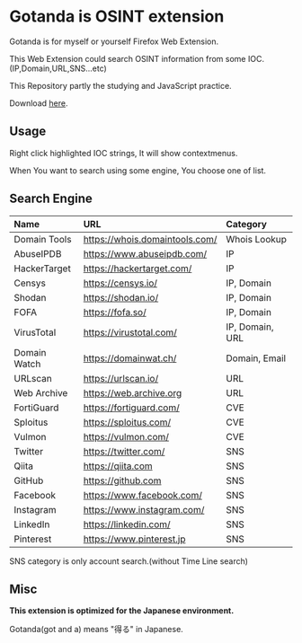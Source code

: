 # Gotanda is OSINT extension

Gotanda is for myself or yourself Firefox Web Extension.

This Web Extension could search OSINT information from some IOC.(IP,Domain,URL,SNS...etc)

This Repository partly the studying and JavaScript practice.

Download [here](https://addons.mozilla.org/ja/firefox/addon/gotanda/ "here").

## Usage

Right click highlighted IOC strings, It will show contextmenus.

When You want to search using some engine, You choose one of list.

## Search Engine

|Name|URL|Category|
|:---|:--|:-------|
|Domain Tools|https://whois.domaintools.com/|Whois Lookup|
|AbuseIPDB|https://www.abuseipdb.com/|IP|
|HackerTarget|https://hackertarget.com/|IP|
|Censys|https://censys.io/|IP, Domain|
|Shodan|https://shodan.io/|IP, Domain|
|FOFA|https://fofa.so/|IP, Domain|
|VirusTotal|https://virustotal.com/|IP, Domain, URL|
|Domain Watch|https://domainwat.ch/|Domain, Email|
|URLscan|https://urlscan.io/|URL|
|Web Archive|https://web.archive.org|URL|
|FortiGuard|https://fortiguard.com/|CVE|
|Sploitus|https://sploitus.com/|CVE|
|Vulmon|https://vulmon.com/|CVE|
|Twitter|https://twitter.com/|SNS|
|Qiita|https://qiita.com|SNS|
|GitHub|https://github.com|SNS|
|Facebook|https://www.facebook.com/|SNS|
|Instagram|https://www.instagram.com/|SNS|
|LinkedIn|https://linkedin.com/|SNS|
|Pinterest|https://www.pinterest.jp|SNS|

SNS category is only account search.(without Time Line search)


## Misc

**This extension is optimized for the Japanese environment.**

Gotanda(got and a) means "得る" in Japanese.

